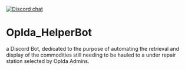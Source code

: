 [![Discord chat](https://img.shields.io/discord/401372086746087425.svg?style=social&label=Discord%20chat)](https://discord.gg/xYc5hG6)

# OpIda_HelperBot

a Discord Bot, dedicated to the purpose of automating the retrieval and display of the commodities still needing to be hauled to a under repair station selected by OpIda Admins.
